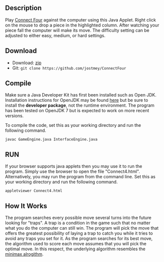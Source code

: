 ## Description

Play [Connect Four](https://en.wikipedia.org/wiki/Connect_Four) against the computer using this Java Applet. Right click on the mouse to drop a piece in the highlighted column. After watching your piece fall the computer will make its move. The difficulty setting can be adjusted to either easy, medium, or hard settings.

## Download

* Download: [zip](https://github.com/jostmey/ConnectFour/zipball/master)
* Git: `git clone https://github.com/jostmey/ConnectFour`

## Compile

Make sure a Java Developer Kit has first been installed such as Open JDK. Installation instructions for OpenJDK may be found [here](http://openjdk.java.net/install/) but be sure to install the **developer package**, not the runtime environment. The program has been tested on OpenJDK 7 but is expected to work on more recent versions.

To compile the code, set this as your working directory and run the following command.

`javac GameEngine.java InterfaceEngine.java`

## RUN

If your browser supports java applets then you may use it to run the program. Simply use the browser to open the file "Connect4.html". Alternatively, you may run the program from the command line. Set this as your working directory and run the following command.

`appletviewer Connect4.html`

## How It Works

The program searches every possible move several turns into the future looking for "traps". A trap is a condition in the game such that no matter what you do the computer can still win. The program will pick the move that offers the greatest possibility of laying a trap to catch you while it tries to avoid any traps you set for it. As the program searches for its best move, the algorithm used to score each move assumes that you will pick the optimal move. In this respect, the underlying algorithm resembles the [minimax alrogithm](https://en.wikipedia.org/wiki/Minimax).
